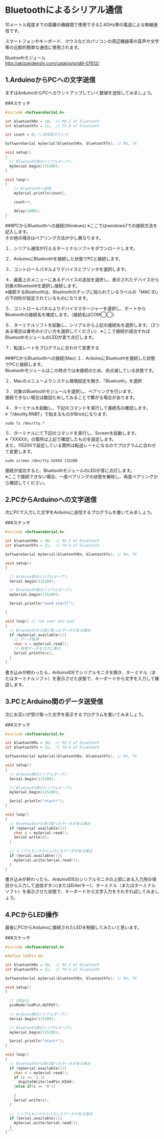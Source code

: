# Bluetoothによるシリアル通信

10メートル程度までの距離の機器間で使用できる2.4GHz帯の電波による無線通信です。

スマートフォンやキーボード、マウスなどのパソコンの周辺機器等の音声や文字等の比較的簡単な通信に使用されます。


Bluetoothモジュール
<br>
http://akizukidenshi.com/catalog/g/gM-07612/


## 1.ArduinoからPCへの文字送信

まずはArduinoからPCへカウントアップしていく数値を送信してみましょう。

###スケッチ

```c
#include <SoftwareSerial.h>

int bluetoothRx = 10;  // RX-I of bluetooth
int bluetoothTx = 11;  // TX-O of bluetooth

int count = 0; //送信用カウンタ

SoftwareSerial mySerial(bluetoothRx, bluetoothTx); // RX, TX

void setup()  
{
  // Bluetooth用のシリアルオープン
  mySerial.begin(115200);
}

void loop()
{
    // Bluetoothへ送信
    mySerial.println(count);

    count++;

    delay(1000);
}
```

###PCからBluetoothへの接続(Windows)
※ここではwindows7での接続方法を記入します。<br>
その他の場合はペアリング方法が少し異なります。

１．シリアル通信が行えるターミナルソフトをダウンロードします。

２．ArduinoにBluetoothを接続した状態でPCと接続します。
<br>

３．コントロールパネルよりデバイスとプリンタを選択します。

４．画面上のメニューにあるデバイスの追加を選択し、表示されたデバイスから対象のBluetoothを選択し接続します。
<br>※接続するBluetoothは、Bluetoothのチップに貼られているラベルの「MAC ID」の下四桁が設定されているものになります。

５．コントロールパネルよりデバイスマネージャーを選択し、ポートからBluetoothの接続名を確認します。（接続名はCOM◯◯）

６．ターミナルソフトを起動し、シリアルから上記の接続名を選択します。（2つある場合は番号の小さい方を選択してください）
※ここで接続が成功すればBluetoothモジュールのLEDが青で点灯します。

７．転送レートをプログラムに合わせて変更する

###PCからBluetoothへの接続(Mac)
１．ArduinoにBluetoothを接続した状態でPCと接続します。
<br>
Bluetoothモジュールはこの時点では未接続のため、赤点滅している状態です。

２．Macのメニューよりシステム環境設定を開き、「Bluetooth」を選択

３．対象のBluetoothモジュールを選択し、ペアリングを行います。
<br>
接続できない場合は数回ためしてみることで繋がる場合があります。

４．ターミナルを起動し、下記のコマンドを実行して接続先の確認します。
<br>
※「/dev/tty.RNBT」で始まるものがBrickになります。
```
sudo ls /dev/tty.*
```

５．ターミナルにて下記のコマンドを実行し、Screenを起動します。 
<br>
※「XXXXX」の箇所は上記で確認したものを設定します。
<br>また、115200で設定している箇所は転送レートになるのでプログラムに合わせて変更します。
```
sudo screen /dev/tty.XXXXX 115200
```
接続が成功すると、BluetoothモジュールのLEDが青に点灯します。
<br>
※ここで接続できない場合、一度ペアリングの状態を解除し、再度ペアリングから確認してください。




## 2.PCからArduinoへの文字送信
次にPCで入力した文字をArduinoに送信するプログラムを書いてみましょう。

###スケッチ
```c
#include <SoftwareSerial.h>

int bluetoothRx = 10;  // RX-I of bluetooth
int bluetoothTx = 11;  // TX-O of bluetooth

SoftwareSerial mySerial(bluetoothRx, bluetoothTx); // RX, TX

void setup()  
{

  // Arduino側のシリアルオープン
  Serial.begin(115200);

  // Bluetooth用のシリアルオープン
  mySerial.begin(115200);

  Serial.println("send start!");

}

void loop() // run over and over
{
  // Bluetoothから受け取ったデータがある場合
  if (mySerial.available()){
    // データ取得
    char c = mySerial.read();
    // 取得データをログに表示
    Serial.println(c);
  }
}
```

書き込みが終わったら、ArduinoIDEでシリアルモニタを開き、ターミナル（またはターミナルソフト）を表示させた状態で、キーボードから文字を入力して確認します。


## 3.PCとArduino間のデータ送受信
次にお互いが受け取った文字を表示するプログラムを書いてみましょう。

###スケッチ
```c
#include <SoftwareSerial.h>

int bluetoothRx = 10;  // RX-I of bluetooth
int bluetoothTx = 11;  // TX-O of bluetooth

SoftwareSerial mySerial(bluetoothRx, bluetoothTx); // RX, TX

void setup()  
{
  // Arduino側のシリアルオープン
  Serial.begin(115200);

  // Bluetooth用のシリアルオープン
  mySerial.begin(115200);

  Serial.println("start!");
}

void loop()
{
  // Bluetoothから受け取ったデータがある場合
  if (mySerial.available()){
    char c = mySerial.read();
    Serial.write(c);    
  }
  
  // シリアルモニタから入力したデータがある場合
  if (Serial.available()){
    mySerial.write(Serial.read());
  }
}
```
書き込みが終わったら、ArduinoIDEのシリアルモニタの上部にある入力用の項目から入力して送信ボタン(またはEnterキー)、ターミナル（またはターミナルソフト）を表示させた状態で、キーボードから文字入力をそれぞれ試してみましょう。


## 4.PCからLED操作
最後にPCからArduinoに接続されたLEDを制御してみたいと思います。

###スケッチ
```c
#include <SoftwareSerial.h>

#define ledPin A0

int bluetoothRx = 10;  // RX-I of bluetooth
int bluetoothTx = 11;  // TX-O of bluetooth

SoftwareSerial mySerial(bluetoothRx, bluetoothTx); // RX, TX

void setup()  
{

  // LEDpin
  pinMode(ledPin,OUTPUT);
  
  // Arduino側のシリアルオープン
  Serial.begin(115200);

  // Bluetooth用のシリアルオープン
  mySerial.begin(115200);

  Serial.println("start!");
}

void loop()
{
  // Bluetoothから受け取ったデータがある場合
  if (mySerial.available()){
    char c = mySerial.read();
    if (c == '1'){
      digitalWrite(ledPin,HIGH);
    }else if(c == '0'){
      
    }
    Serial.write(c);
  }
  
  // シリアルモニタから入力したデータがある場合
  if (Serial.available()){
    mySerial.write(Serial.read());
  }
}```